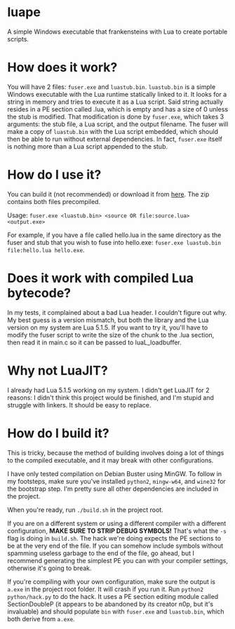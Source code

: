 # luape
A simple Windows executable that frankensteins with Lua to create portable scripts.

# How does it work?

You will have 2 files: `fuser.exe` and `luastub.bin`. `luastub.bin` is a simple Windows executable with the Lua runtime statically linked to it. It looks for a string in memory and tries to execute it as a Lua script. Said string actually resides in a PE section called .lua, which is empty and has a size of 0 unless the stub is modified. That modification is done by `fuser.exe`, which takes 3 arguments: the stub file, a Lua script, and the output filename. The fuser will make a copy of `luastub.bin` with the Lua script embedded, which should then be able to run without external dependencies. In fact, `fuser.exe` itself is nothing more than a Lua script appended to the stub.

# How do I use it?

You can build it (not recommended) or download it from [here](https://github.com/rosemash/luape/releases/download/1.0.0/luape.zip). The zip contains both files precompiled.

Usage: `fuser.exe <luastub.bin> <source OR file:source.lua> <output.exe>`

For example, if you have a file called hello.lua in the same directory as the fuser and stub that you wish to fuse into hello.exe: `fuser.exe luastub.bin file:hello.lua hello.exe`.

# Does it work with compiled Lua bytecode?

In my tests, it complained about a bad Lua header. I couldn't figure out why. My best guess is a version mismatch, but both the library and the Lua version on my system are Lua 5.1.5. If you want to try it, you'll have to modify the fuser script to write the size of the chunk to the .lua section, then read it in main.c so it can be passed to luaL_loadbuffer.

# Why not LuaJIT?

I already had Lua 5.1.5 working on my system. I didn't get LuaJIT for 2 reasons: I didn't think this project would be finished, and I'm stupid and struggle with linkers. It should be easy to replace.

# How do I build it?

This is tricky, because the method of building involves doing a lot of things to the compiled executable, and it may break with other configurations.

I have only tested compilation on Debian Buster using MinGW. To follow in my footsteps, make sure you've installed `python2`, `mingw-w64`, and `wine32` for the bootstrap step. I'm pretty sure all other dependencies are included in the project.

When you're ready, run `./build.sh` in the project root.

If you are on a different system or using a different compiler with a different configuration, **MAKE SURE TO STRIP DEBUG SYMBOLS!** That's what the `-s` flag is doing in `build.sh`. The hack we're doing expects the PE sections to be at the very end of the file. If you can somehow include symbols without spamming useless garbage to the end of the file, go ahead, but I recommend generating the simplest PE you can with your compiler settings, otherwise it's going to break.

If you're compiling with your own configuration, make sure the output is `a.exe` in the project root folder. It will crash if you run it. Run `python2 python/hack.py` to do the hack. It uses a PE section editing module called SectionDoubleP (it appears to be abandoned by its creator n0p, but it's invaluable) and should populate `bin` with `fuser.exe` and `luastub.bin`, which both derive from `a.exe`.
